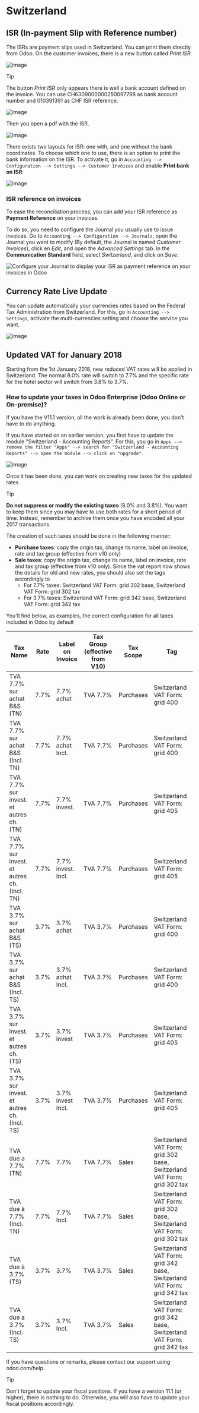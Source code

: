 # Switzerland

## ISR (In-payment Slip with Reference number)

The ISRs are payment slips used in Switzerland. You can print them
directly from Odoo. On the customer invoices, there is a new button
called *Print ISR*.

<img src="switzerland/switzerland00.png" class="align-center"
alt="image" />

> [!TIP]
> The button *Print ISR* only appears there is well a bank account
> defined on the invoice. You can use CH6309000000250097798 as bank
> account number and 010391391 as CHF ISR reference.

<img src="switzerland/switzerland01.png" class="align-center"
alt="image" />

Then you open a pdf with the ISR.

<img src="switzerland/switzerland02.png" class="align-center"
alt="image" />

There exists two layouts for ISR: one with, and one without the bank
coordinates. To choose which one to use, there is an option to print the
bank information on the ISR. To activate it, go in
`Accounting --> Configuration --> Settings --> Customer Invoices` and
enable **Print bank on ISR**:

<img src="switzerland/switzerland03.png" class="align-center"
alt="image" />

### ISR reference on invoices

To ease the reconciliation process, you can add your ISR reference as
**Payment Reference** on your invoices.

To do so, you need to configure the Journal you usually use to issue
invoices. Go to `Accounting --> Configuration --> Journals`, open the
Journal you want to modify (By default, the Journal is named *Customer
Invoices*), click en *Edit*, and open the *Advanced Settings* tab. In
the **Communication Standard** field, select *Switzerland*, and click on
*Save*.

<img src="switzerland/switzerland-isr-reference.png"
class="align-center"
alt="Configure your Journal to display your ISR as payment reference on your invoices in Odoo" />

## Currency Rate Live Update

You can update automatically your currencies rates based on the Federal
Tax Administration from Switzerland. For this, go in
`Accounting --> Settings`, activate the multi-currencies setting and
choose the service you want.

<img src="switzerland/switzerland04.png" class="align-center"
alt="image" />

## Updated VAT for January 2018

Starting from the 1st January 2018, new reduced VAT rates will be
applied in Switzerland. The normal 8.0% rate will switch to 7.7% and the
specific rate for the hotel sector will switch from 3.8% to 3.7%.

### How to update your taxes in Odoo Enterprise (Odoo Online or On-premise)?

If you have the V11.1 version, all the work is already been done, you
don't have to do anything.

If you have started on an earlier version, you first have to update the
module "Switzerland - Accounting Reports". For this, you go in
`Apps --> remove the filter "Apps" --> search for "Switzerland - Accounting Reports" --> open the module --> click on "upgrade"`.

<img src="switzerland/switzerland05.png" class="align-center"
alt="image" />

Once it has been done, you can work on creating new taxes for the
updated rates.

> [!TIP]
> **Do not suppress or modify the existing taxes** (8.0% and 3.8%). You
> want to keep them since you may have to use both rates for a short
> period of time. Instead, remember to archive them once you have
> encoded all your 2017 transactions.

The creation of such taxes should be done in the following manner:

- **Purchase taxes**: copy the origin tax, change its name, label on
  invoice, rate and tax group (effective from v10 only)
- **Sale taxes**: copy the origin tax, change its name, label on
  invoice, rate and tax group (effective from v10 only). Since the vat
  report now shows the details for old and new rates, you should also
  set the tags accordingly to
  - For 7.7% taxes: Switzerland VAT Form: grid 302 base, Switzerland VAT
    Form: grid 302 tax
  - For 3.7% taxes: Switzerland VAT Form: grid 342 base, Switzerland VAT
    Form: grid 342 tax

You'll find below, as examples, the correct configuration for all taxes
included in Odoo by default

| **Tax Name**                                  | **Rate** | **Label on Invoice** | **Tax Group (effective from V10)** | **Tax Scope** | **Tag**                                                                 |
|-----------------------------------------------|----------|----------------------|------------------------------------|---------------|-------------------------------------------------------------------------|
| TVA 7.7% sur achat B&S (TN)                   | 7.7%     | 7.7% achat           | TVA 7.7%                           | Purchases     | Switzerland VAT Form: grid 400                                          |
| TVA 7.7% sur achat B&S (Incl. TN)             | 7.7%     | 7.7% achat Incl.     | TVA 7.7%                           | Purchases     | Switzerland VAT Form: grid 400                                          |
| TVA 7.7% sur invest. et autres ch. (TN)       | 7.7%     | 7.7% invest.         | TVA 7.7%                           | Purchases     | Switzerland VAT Form: grid 405                                          |
| TVA 7.7% sur invest. et autres ch. (Incl. TN) | 7.7%     | 7.7% invest. Incl.   | TVA 7.7%                           | Purchases     | Switzerland VAT Form: grid 405                                          |
| TVA 3.7% sur achat B&S (TS)                   | 3.7%     | 3.7% achat           | TVA 3.7%                           | Purchases     | Switzerland VAT Form: grid 400                                          |
| TVA 3.7% sur achat B&S (Incl. TS)             | 3.7%     | 3.7% achat Incl.     | TVA 3.7%                           | Purchases     | Switzerland VAT Form: grid 400                                          |
| TVA 3.7% sur invest. et autres ch. (TS)       | 3.7%     | 3.7% invest          | TVA 3.7%                           | Purchases     | Switzerland VAT Form: grid 405                                          |
| TVA 3.7% sur invest. et autres ch. (Incl. TS) | 3.7%     | 3.7% invest Incl.    | TVA 3.7%                           | Purchases     | Switzerland VAT Form: grid 405                                          |
| TVA due a 7.7% (TN)                           | 7.7%     | 7.7%                 | TVA 7.7%                           | Sales         | Switzerland VAT Form: grid 302 base, Switzerland VAT Form: grid 302 tax |
| TVA due à 7.7% (Incl. TN)                     | 7.7%     | 7.7% Incl.           | TVA 7.7%                           | Sales         | Switzerland VAT Form: grid 302 base, Switzerland VAT Form: grid 302 tax |
| TVA due à 3.7% (TS)                           | 3.7%     | 3.7%                 | TVA 3.7%                           | Sales         | Switzerland VAT Form: grid 342 base, Switzerland VAT Form: grid 342 tax |
| TVA due a 3.7% (Incl. TS)                     | 3.7%     | 3.7% Incl.           | TVA 3.7%                           | Sales         | Switzerland VAT Form: grid 342 base, Switzerland VAT Form: grid 342 tax |

If you have questions or remarks, please contact our support using
odoo.com/help.

> [!TIP]
> Don't forget to update your fiscal positions. If you have a version
> 11.1 (or higher), there is nothing to do. Otherwise, you will also
> have to update your fiscal positions accordingly.
